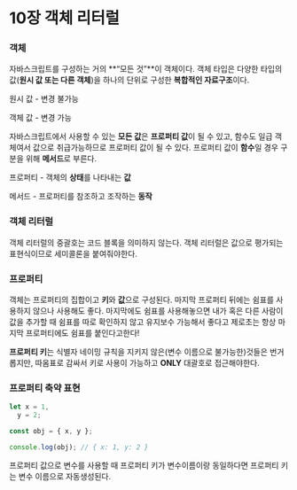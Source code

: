 # 10장 객체 리터럴

### 객체

자바스크립트를 구성하는 거의 **“모든 것”**이 객체이다. 객체 타입은 다양한 타입의 값(**원시 값 또는 다른 객체**)을 하나의 단위로 구성한 **복합적인 자료구조**이다.

원시 값 - 변경 불가능

객체 값 - 변경 가능

자바스크립트에서 사용할 수 있는 **모든 값**은 **프로퍼티 값**이 될 수 있고, 함수도 일급 객체여서 값으로 취급가능하므로 프로퍼티 값이 될 수 있다. 프로퍼티 값이 **함수**일 경우 구분을 위해 **메서드**로 부른다.

프로퍼티 - 객체의 **상태**를 나타내는 **값**

메서드 - 프로퍼티를 참조하고 조작하는 **동작**

### 객체 리터럴

객체 리터럴의 중괄호는 코드 블록을 의미하지 않는다. 객체 리터럴은 값으로 평가되는 표현식이므로 세미콜론을 붙여줘야한다.

### 프로퍼티

객체는 프로퍼티의 집합이고 **키**와 **값**으로 구성된다. 마지막 프로퍼티 뒤에는 쉼표를 사용하지 않으나 사용해도 좋다. 마지막에도 쉼표를 사용해놓으면 내가 혹은 다른 사람이 값을 추가할 때 쉼표를 따로 확인하지 않고 유지보수 가능해서 좋다고 제로초는 항상 마지막 프로퍼티에도 쉼표를 붙인다고한다!

**프로퍼티 키**는 식별자 네이밍 규칙을 지키지 않은(변수 이름으로 불가능한)것들은 번거롭지만, 따옴표로 감싸서 키로 사용이 가능하고 **ONLY** 대괄호로 접근해야한다.

### 프로퍼티 축약 표현

```jsx
let x = 1,
  y = 2;

const obj = { x, y };

console.log(obj); // { x: 1, y: 2 }
```

프로퍼티 값으로 변수를 사용할 때 프로퍼티 키가 변수이름이랑 동일하다면 프로퍼티 키는 변수 이름으로 자동생성된다.
